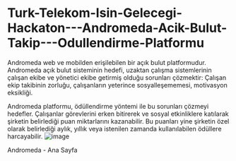 # Turk-Telekom-Isin-Gelecegi-Hackaton---Andromeda-Acik-Bulut-Takip---Odullendirme-Platformu
Andromeda web ve mobilden erişilebilen bir açık bulut platformudur. 
Andromeda açık bulut sisteminin hedefi, uzaktan çalışma sistemlerinin çalışan ekibe ve yönetici ekibe getirmiş olduğu sorunları çözmektir: 
Çalışan ekip takibinin zorluğu, 
çalışanların yeterince sosyalleşememesi, 
motivasyon eksikliği.  

Andromeda platformu, ödüllendirme yöntemi ile bu sorunları çözmeyi hedefler. 
Çalışanlar görevlerini erken bitirerek ve sosyal etkinliklere katılarak şirketin belirlediği puan miktarlarını kazanabilir. 
Bu puanları yine şirketin özel olarak belirlediği aylık, yıllık veya istenilen zamanda kullanılabilen ödüllere harcayabilir.
![image](https://user-images.githubusercontent.com/80919382/119645791-188fa080-be27-11eb-894b-f6ffec247fbd.png)

Andromeda - Ana Sayfa
